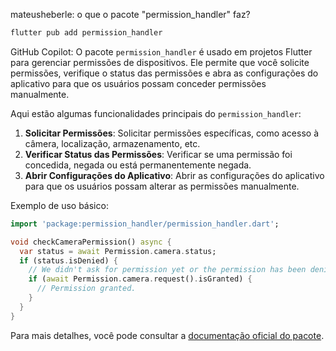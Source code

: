 mateusheberle: o que o pacote "permission_handler" faz?

```sh
flutter pub add permission_handler
```

GitHub Copilot: O pacote `permission_handler` é usado em projetos Flutter para gerenciar permissões de dispositivos. Ele permite que você solicite permissões, verifique o status das permissões e abra as configurações do aplicativo para que os usuários possam conceder permissões manualmente.

Aqui estão algumas funcionalidades principais do `permission_handler`:

1. **Solicitar Permissões**: Solicitar permissões específicas, como acesso à câmera, localização, armazenamento, etc.
2. **Verificar Status das Permissões**: Verificar se uma permissão foi concedida, negada ou está permanentemente negada.
3. **Abrir Configurações do Aplicativo**: Abrir as configurações do aplicativo para que os usuários possam alterar as permissões manualmente.

Exemplo de uso básico:

```dart
import 'package:permission_handler/permission_handler.dart';

void checkCameraPermission() async {
  var status = await Permission.camera.status;
  if (status.isDenied) {
    // We didn't ask for permission yet or the permission has been denied before but not permanently.
    if (await Permission.camera.request().isGranted) {
      // Permission granted.
    }
  }
}
```

Para mais detalhes, você pode consultar a [documentação oficial do pacote](https://pub.dev/packages/permission_handler).
